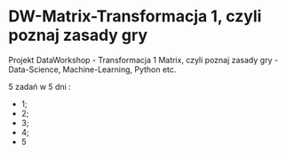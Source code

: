 # DW-Matrix-Transformacja 1, czyli poznaj zasady gry

Projekt DataWorkshop - Transformacja 1 Matrix, czyli poznaj zasady gry - Data-Science, Machine-Learning, Python etc.

5 zadań w 5 dni :
- 1;
- 2;
- 3;
- 4;
- 5
